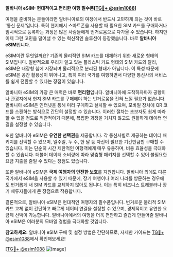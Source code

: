 **알바니아 eSIM: 현대적이고 편리한 여행 필수품[[TG💪+ @esim1088](https://t.me/s/esim1088)]**

여행을 준비하는 분들이라면 알바니아로의 여정에서 반드시 고민하게 되는 것이 바로 '통신 문제'입니다. 특히 현지에서 스마트폰을 사용할 때 필요한 SIM 카드를 구매하거나 임시적으로 등록하는 과정은 많은 사람들에게 번거로움으로 다가올 수 있습니다. 하지만 이제 그런 고민을 덜어낼 수 있는 혁신적인 솔루션이 등장했습니다. 바로 **알바니아 eSIM**입니다.

eSIM이란 무엇일까요? 기존의 물리적인 SIM 카드를 대체하기 위한 새로운 형태의 SIM입니다. 일반적으로 우리가 알고 있는 플라스틱 카드 형태의 SIM 카드와 달리, eSIM은 내장형 칩에 저장되며 물리적으로 분리된 형태가 아닙니다. 이 특성 때문에 eSIM은 공간 활용성이 뛰어나고, 특히 여러 국가를 여행하면서 다양한 통신사의 서비스를 쉽게 전환할 수 있다는 장점이 있습니다.

알바니아 eSIM의 가장 큰 매력은 바로 **편리함**입니다. 알바니아에 도착하자마자 공항이나 관광지에서 현지 SIM 카드를 구매해야 하는 번거로움을 전혀 느낄 필요가 없습니다. 알바니아 eSIM은 인터넷을 통해 미리 구매하고 설치할 수 있으며, 모바일 장치에 QR 코드를 스캔하는 방식으로 간단히 설정할 수 있습니다. 이러한 절차는 초보자도 쉽게 따라 할 수 있을 정도로 직관적이기 때문에, 복잡한 과정을 거치지 않고도 원활하게 데이터 연결을 설정할 수 있습니다.

또한 알바니아 eSIM은 **유연한 선택권**을 제공합니다. 각 통신사별로 제공하는 데이터 패키지를 선택할 수 있으며, 일주일, 두 주, 한 달 등 자신이 필요한 기간만큼만 구매할 수 있습니다. 이는 단순히 시간 제한적인 여행객에게 매우 유용하며, 비용 효율성을 극대화할 수 있습니다. 더불어 데이터 소비량에 따라 맞춤형 패키지를 선택할 수 있어 불필요한 요금 지출을 줄일 수 있다는 장점도 있습니다.

또한 알바니아 eSIM은 **국제 여행자의 안전한 보호**를 지원합니다. 알바니아 외에도 다른 국가에서 eSIM을 사용할 수 있기 때문에, 장기 여행이나 여러 나라를 방문하는 경우에도 번거롭게 새 SIM 카드를 교체하지 않아도 됩니다. 이는 특히 비즈니스 트래블러나 장기 체류자들에게 큰 장점으로 작용합니다.

결론적으로, 알바니아 eSIM은 현대적인 여행자의 필수품입니다. 번거로운 물리적 SIM 카드 교체 없이 간단하고 빠르게 데이터 연결을 설정할 수 있으며, 경제적이고 유연한 요금제 선택이 가능합니다. 알바니아에서의 여행을 더욱 편안하고 즐겁게 만들어줄 알바니아 eSIM은 여러분의 모바일 경험을 극대화할 것입니다.

**참고하세요:** 알바니아 eSIM 구매 및 설정 방법은 간단하므로, 자세한 가이드는 [TG💪+ @esim1088](https://t.me/s/esim1088)에서 확인해보세요! 

[[TG💪+ @esim1088](https://t.me/s/esim1088) ![Image](https://i.postimg.cc/Y0z9fWf4/image.png)]